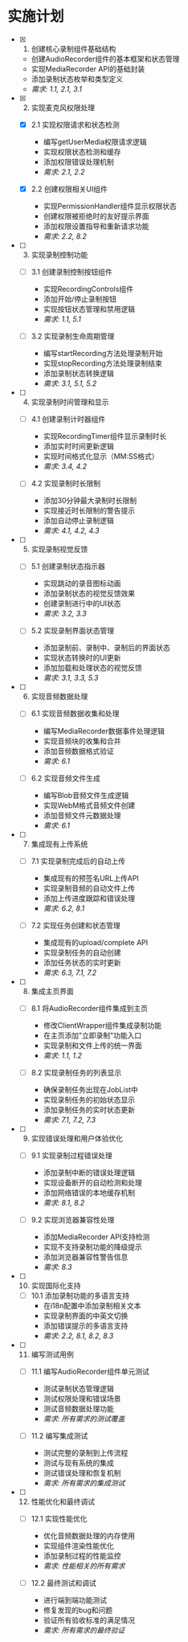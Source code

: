 # 实施计划

- [x] 1. 创建核心录制组件基础结构
  - 创建AudioRecorder组件的基本框架和状态管理
  - 实现MediaRecorder API的基础封装
  - 添加录制状态枚举和类型定义
  - _需求: 1.1, 2.1, 3.1_

- [x] 2. 实现麦克风权限处理
  - [x] 2.1 实现权限请求和状态检测
    - 编写getUserMedia权限请求逻辑
    - 实现权限状态检测和缓存
    - 添加权限错误处理机制
    - _需求: 2.1, 2.2_

  - [x] 2.2 创建权限相关UI组件
    - 实现PermissionHandler组件显示权限状态
    - 创建权限被拒绝时的友好提示界面
    - 添加权限设置指导和重新请求功能
    - _需求: 2.2, 8.2_

- [ ] 3. 实现录制控制功能
  - [ ] 3.1 创建录制控制按钮组件
    - 实现RecordingControls组件
    - 添加开始/停止录制按钮
    - 实现按钮状态管理和禁用逻辑
    - _需求: 1.1, 5.1_

  - [ ] 3.2 实现录制生命周期管理
    - 编写startRecording方法处理录制开始
    - 实现stopRecording方法处理录制结束
    - 添加录制状态转换逻辑
    - _需求: 3.1, 5.1, 5.2_

- [ ] 4. 实现录制时间管理和显示
  - [ ] 4.1 创建录制计时器组件
    - 实现RecordingTimer组件显示录制时长
    - 添加实时时间更新逻辑
    - 实现时间格式化显示（MM:SS格式）
    - _需求: 3.4, 4.2_

  - [ ] 4.2 实现录制时长限制
    - 添加30分钟最大录制时长限制
    - 实现接近时长限制的警告提示
    - 添加自动停止录制逻辑
    - _需求: 4.1, 4.2, 4.3_

- [ ] 5. 实现录制视觉反馈
  - [ ] 5.1 创建录制状态指示器
    - 实现跳动的录音图标动画
    - 添加录制状态的视觉反馈效果
    - 创建录制进行中的UI状态
    - _需求: 3.2, 3.3_

  - [ ] 5.2 实现录制界面状态管理
    - 添加录制前、录制中、录制后的界面状态
    - 实现状态转换时的UI更新
    - 添加加载和处理状态的视觉反馈
    - _需求: 3.1, 3.3, 5.3_

- [ ] 6. 实现音频数据处理
  - [ ] 6.1 实现音频数据收集和处理
    - 编写MediaRecorder数据事件处理逻辑
    - 实现音频块的收集和合并
    - 添加音频数据格式验证
    - _需求: 6.1_

  - [ ] 6.2 实现音频文件生成
    - 编写Blob音频文件生成逻辑
    - 实现WebM格式音频文件创建
    - 添加音频文件元数据处理
    - _需求: 6.1_

- [ ] 7. 集成现有上传系统
  - [ ] 7.1 实现录制完成后的自动上传
    - 集成现有的预签名URL上传API
    - 实现录制音频的自动文件上传
    - 添加上传进度跟踪和错误处理
    - _需求: 6.2, 8.1_

  - [ ] 7.2 实现任务创建和状态管理
    - 集成现有的upload/complete API
    - 实现录制任务的自动创建
    - 添加任务状态的实时更新
    - _需求: 6.3, 7.1, 7.2_

- [ ] 8. 集成主页界面
  - [ ] 8.1 将AudioRecorder组件集成到主页
    - 修改ClientWrapper组件集成录制功能
    - 在主页添加"立即录制"功能入口
    - 实现录制和文件上传的统一界面
    - _需求: 1.1, 1.2_

  - [ ] 8.2 实现录制任务的列表显示
    - 确保录制任务出现在JobList中
    - 实现录制任务的初始状态显示
    - 添加录制任务的实时状态更新
    - _需求: 7.1, 7.2, 7.3_

- [ ] 9. 实现错误处理和用户体验优化
  - [ ] 9.1 实现录制过程错误处理
    - 添加录制中断的错误处理逻辑
    - 实现设备断开的自动检测和处理
    - 添加网络错误的本地缓存机制
    - _需求: 8.1, 8.2_

  - [ ] 9.2 实现浏览器兼容性处理
    - 添加MediaRecorder API支持检测
    - 实现不支持录制功能的降级提示
    - 添加浏览器兼容性警告信息
    - _需求: 8.3_

- [ ] 10. 实现国际化支持
  - [ ] 10.1 添加录制功能的多语言支持
    - 在i18n配置中添加录制相关文本
    - 实现录制界面的中英文切换
    - 添加错误提示的多语言支持
    - _需求: 2.2, 8.1, 8.2, 8.3_

- [ ] 11. 编写测试用例
  - [ ] 11.1 编写AudioRecorder组件单元测试
    - 测试录制状态管理逻辑
    - 测试权限处理和错误场景
    - 测试音频数据处理功能
    - _需求: 所有需求的测试覆盖_

  - [ ] 11.2 编写集成测试
    - 测试完整的录制到上传流程
    - 测试与现有系统的集成
    - 测试错误处理和恢复机制
    - _需求: 所有需求的集成测试_

- [ ] 12. 性能优化和最终调试
  - [ ] 12.1 实现性能优化
    - 优化音频数据处理的内存使用
    - 实现组件渲染性能优化
    - 添加录制过程的性能监控
    - _需求: 性能相关的所有需求_

  - [ ] 12.2 最终测试和调试
    - 进行端到端功能测试
    - 修复发现的bug和问题
    - 验证所有验收标准的满足情况
    - _需求: 所有需求的最终验证_
